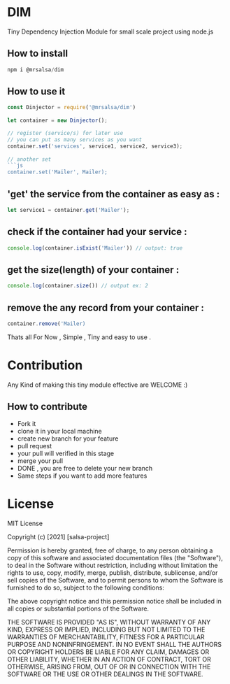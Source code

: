 
# DIM

Tiny Dependency Injection Module for small scale project using node.js

## How to install
```js
npm i @mrsalsa/dim
```

## How to use it
```js
const Dinjector = require('@mrsalsa/dim')
    
let container = new Dinjector();

// register (service/s) for later use  
// you can put as many services as you want
container.set('services', service1, service2, service3);
    
// another set
```js
container.set('Mailer', Mailer);
```

## 'get' the service from the container as easy as :
```js
let service1 = container.get('Mailer');
```

## check if the container had your service :
```js
console.log(container.isExist('Mailer')) // output: true
```

## get the size(length) of your container : 
```js
console.log(container.size()) // output ex: 2
```
## remove the any record from your container :
```js
container.remove('Mailer)
```

Thats all For Now , Simple , Tiny and easy to use .

# Contribution
Any Kind of making this tiny module effective are WELCOME :)

## How to contribute
- Fork it
- clone it in your local machine
- create new branch for your feature
- pull request
- your pull will verified in this stage
- merge your pull
- DONE , you are free to delete your new branch
- Same steps if you want to add more features

# License
MIT License

Copyright (c) [2021] [salsa-project]

Permission is hereby granted, free of charge, to any person obtaining a copy
of this software and associated documentation files (the "Software"), to deal
in the Software without restriction, including without limitation the rights
to use, copy, modify, merge, publish, distribute, sublicense, and/or sell
copies of the Software, and to permit persons to whom the Software is
furnished to do so, subject to the following conditions:

The above copyright notice and this permission notice shall be included in all
copies or substantial portions of the Software.

THE SOFTWARE IS PROVIDED "AS IS", WITHOUT WARRANTY OF ANY KIND, EXPRESS OR
IMPLIED, INCLUDING BUT NOT LIMITED TO THE WARRANTIES OF MERCHANTABILITY,
FITNESS FOR A PARTICULAR PURPOSE AND NONINFRINGEMENT. IN NO EVENT SHALL THE
AUTHORS OR COPYRIGHT HOLDERS BE LIABLE FOR ANY CLAIM, DAMAGES OR OTHER
LIABILITY, WHETHER IN AN ACTION OF CONTRACT, TORT OR OTHERWISE, ARISING FROM,
OUT OF OR IN CONNECTION WITH THE SOFTWARE OR THE USE OR OTHER DEALINGS IN THE
SOFTWARE.
